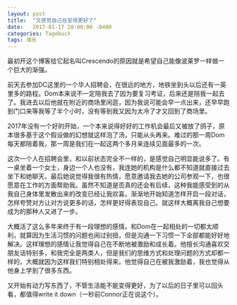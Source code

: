 ```yaml
---
layout: post
title:  "又感觉自己在变得更好了"
date:   2017-01-17 20:00:00 -0400
categories: Tagebuch
tags: 成长
---
```


最初开这个博客给它起名叫Crescendo的原因就是希望自己能像波莱罗一样做一个巨大的渐强。

前天去参加DC这里的一个华人招聘会，在很远的地方，地铁坐到头以后还有一英里多的路程。Dom本来说不一定陪我去了因为要复习考证，后来还是陪我一起去了。我进去以后他就在附近的商场里闲逛，因为我说可能会早一点出来，还早早跑到门口来等我等了半个小时，没有等到我又因为太冷了才又回到了商场里。

2017年没有一个好的开始，一个本来说得好好的工作机会最后又被放了鸽子，原本很多基于这个假设做的幻想就这样泡了汤，只能从头再来。难过的那一周Dom每天都陪着我，那一周是我们在一起这两个多月来连续见面最多的一次。

这次一个人在招聘会里，和以前状态完全不一样的，是感觉自己明显能说多了。有一桌坐着一个女士，身边一个人也没有，我连她的机构是什么都不知道就直接过去坐下和她聊天。最后她说觉得我很有热情，愿意邀请我去她的公司参观一下，也很愿意在工作的方面帮助我。虽然不知道是否真的还会有后续，这种我能感受到的从我自己身体里发散出来的改变已经让我欢喜。渐渐地开始知道怎样开启一段对话，怎样夸赞对方让对方说更多的话，怎样更好得表现自己。就这样大概离我自己想要成为的那种人又进了一步。

大概活了这么多年来终于有一段理想的感情。和Dom在一起相处的一切都太顺利，就算因为生活习惯的问题也闹过别扭，但是沟通一下习惯一下全部都能好好地解决。这样理想的感情让我觉得自己在不断地被激励和成长着。他擅长沟通喜欢交朋友话特别多，和我完全是两类人，但是我们的思维方式和处理问题的方式却都一样的，大概就因为这样我们特别相处得来。他觉得自己在被我激励着，我也觉得从他身上学到了很多东西。

又开始有动力写东西了，不管生活能不能变得更好，为了以后的日子里可以回头看，都值得write it down（一秒前Connor正在说这个）。